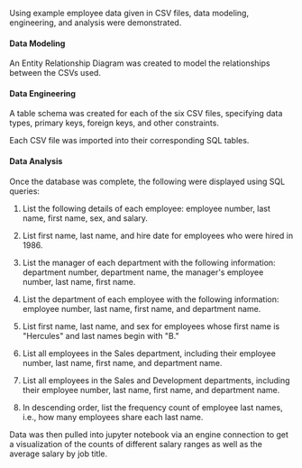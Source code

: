 Using example employee data given in CSV files, data modeling, engineering, and analysis were demonstrated.

#### Data Modeling

An Entity Relationship Diagram was created to model the relationships between the CSVs used.

#### Data Engineering

A table schema was created for each of the six CSV files, specifying data types, primary keys, foreign keys, and other constraints.

Each CSV file was imported into their corresponding SQL tables.

#### Data Analysis

Once the database was complete, the following were displayed using SQL queries:

1. List the following details of each employee: employee number, last name, first name, sex, and salary.

2. List first name, last name, and hire date for employees who were hired in 1986.

3. List the manager of each department with the following information: department number, department name, the manager's employee number, last name, first name.

4. List the department of each employee with the following information: employee number, last name, first name, and department name.

5. List first name, last name, and sex for employees whose first name is "Hercules" and last names begin with "B."

6. List all employees in the Sales department, including their employee number, last name, first name, and department name.

7. List all employees in the Sales and Development departments, including their employee number, last name, first name, and department name.

8. In descending order, list the frequency count of employee last names, i.e., how many employees share each last name.

Data was then pulled into jupyter notebook via an engine connection to get a visualization of the counts of different salary ranges as well as the average salary by job title.
